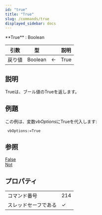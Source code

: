 ```yaml
---
id: "true"
title: "True"
slug: /commands/true
displayed_sidebar: docs
---
```


<!--REF #_command_.True.Syntax-->**True**  : Boolean<!-- END REF-->
<!--REF #_command_.True.Params-->
| 引数 | 型 |  | 説明 |
| --- | --- | --- | --- |
| 戻り値 | Boolean | &#8592; | True |

<!-- END REF-->

## 説明 

<!--REF #_command_.True.Summary-->Trueは、ブール値のTrueを返します。<!-- END REF-->

## 例題 

この例は、変数*vbOptions*にTrueを代入します:

```4d
 vbOptions:=True
```

## 参照 

[False](false.md)  
[Not](not.md)  

## プロパティ

|  |  |
| --- | --- |
| コマンド番号 | 214 |
| スレッドセーフである | &check; |


